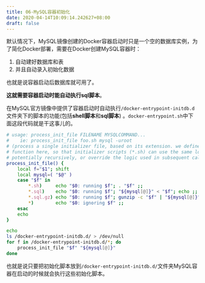 ```yaml
---
title: 06-MySQL容器初始化
date: 2020-04-14T10:09:14.242627+08:00
draft: false
---
```


默认情况下，MySQL镜像创建的Docker容器启动时只是一个空的数据库实例，为了简化Docker部署，需要在Docker创建MySQL容器时：

1. 自动建好数据库和表
2. 并且自动录入初始化数据

也就是说容器启动后数据库就可用了。

**这就需要容器启动时能自动执行sql脚本**。

在MySQL官方镜像中提供了容器启动时自动执行`/docker-entrypoint-initdb.d`文件夹下的脚本的功能(包括**shell脚本**和**sql脚本**) 。`docker-entrypoint.sh`中下面这段代码就是干这事儿的。

```bash
# usage: process_init_file FILENAME MYSQLCOMMAND...
#    ie: process_init_file foo.sh mysql -uroot
# (process a single initializer file, based on its extension. we define this
# function here, so that initializer scripts (*.sh) can use the same logic,
# potentially recursively, or override the logic used in subsequent calls)
process_init_file() {
    local f="$1"; shift
    local mysql=( "$@" )
    case "$f" in
        *.sh)     echo "$0: running $f"; . "$f" ;;
        *.sql)    echo "$0: running $f"; "${mysql[@]}" < "$f"; echo ;;
        *.sql.gz) echo "$0: running $f"; gunzip -c "$f" | "${mysql[@]}"; echo ;;
        *)        echo "$0: ignoring $f" ;;
    esac
    echo
}

echo
ls /docker-entrypoint-initdb.d/ > /dev/null
for f in /docker-entrypoint-initdb.d/*; do
    process_init_file "$f" "${mysql[@]}"
done
```

也就是说只要把初始化脚本放到`/docker-entrypoint-initdb.d/`文件夹MySQL容器在启动的时候就会执行这些初始化脚本。
